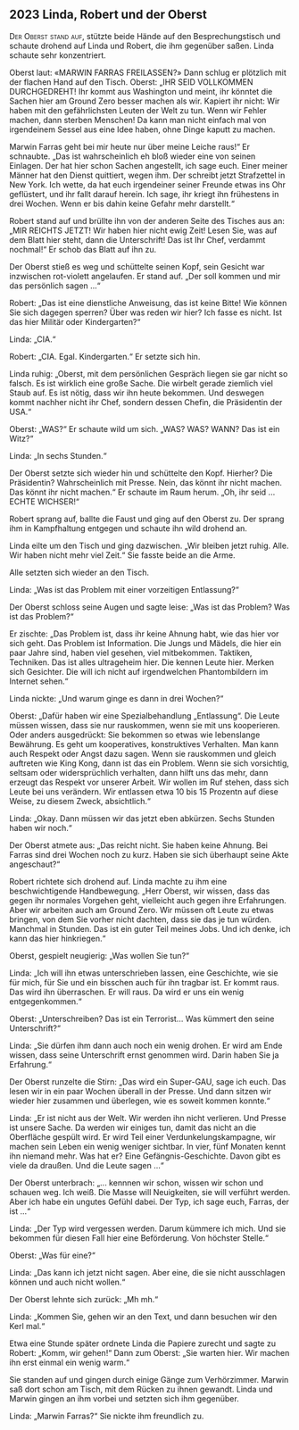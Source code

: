 ## **2023** Linda, Robert und der Oberst

<span style="font-variant:small-caps;">Der Oberst stand auf,</span> stützte beide Hände auf den Besprechungstisch und schaute drohend auf Linda und Robert, die ihm gegenüber saßen. Linda schaute sehr konzentriert.

Oberst laut: «MARWIN FARRAS FREILASSEN?»
Dann schlug er plötzlich mit der flachen Hand auf den Tisch.
Oberst: „IHR SEID VOLLKOMMEN DURCHGEDREHT!
Ihr kommt aus Washington und meint, ihr könntet die Sachen hier am Ground Zero besser machen als wir.
Kapiert ihr nicht: Wir haben mit den gefährlichsten Leuten der Welt zu tun.
Wenn wir Fehler machen, dann sterben Menschen!
Da kann man nicht einfach mal von irgendeinem Sessel aus eine Idee haben, ohne Dinge kaputt zu machen.

Marwin Farras geht bei mir heute nur über meine Leiche raus!“
Er schnaubte.
„Das ist wahrscheinlich eh bloß wieder eine von seinen Einlagen.
Der hat hier schon Sachen angestellt, ich sage euch.
Einer meiner Männer hat den Dienst quittiert, wegen ihm.
Der schreibt jetzt Strafzettel in New York.
Ich wette, da hat euch irgendeiner seiner Freunde etwas ins Ohr geflüstert, und ihr fallt darauf herein.
Ich sage, ihr kriegt ihn frühestens in drei Wochen.
Wenn er bis dahin keine Gefahr mehr darstellt.“

Robert stand auf und brüllte ihn von der anderen Seite des Tisches aus an: „MIR REICHTS JETZT!
Wir haben hier nicht ewig Zeit!
Lesen Sie, was auf dem Blatt hier steht, dann die Unterschrift!
Das ist Ihr Chef, verdammt nochmal!“ Er schob das Blatt auf ihn zu.

Der Oberst stieß es weg und schüttelte seinen Kopf, sein Gesicht war inzwischen rot-violett angelaufen.
Er stand auf.
„Der soll kommen und mir das persönlich sagen ...“

Robert: „Das ist eine dienstliche Anweisung, das ist keine Bitte!
Wie können Sie sich dagegen sperren?
Über was reden wir hier?
Ich fasse es nicht.
Ist das hier Militär oder Kindergarten?“

Linda: „CIA.“

Robert: „CIA.
Egal.
Kindergarten.“ Er setzte sich hin.

Linda ruhig: „Oberst, mit dem persönlichen Gespräch liegen sie gar nicht so falsch.
Es ist wirklich eine große Sache.
Die wirbelt gerade ziemlich viel Staub auf.
Es ist nötig, dass wir ihn heute bekommen.
Und deswegen kommt nachher nicht ihr Chef, sondern dessen Chefin, die Präsidentin der USA.“

Oberst: „WAS?“ Er schaute wild um sich.
„WAS?
WAS?
WANN?
Das ist ein Witz?“

Linda: „In sechs Stunden.“

Der Oberst setzte sich wieder hin und schüttelte den Kopf.
Hierher?
Die Präsidentin?
Wahrscheinlich mit Presse.
Nein, das könnt ihr nicht machen.
Das könnt ihr nicht machen.“
Er schaute im Raum herum.
„Oh, ihr seid ... ECHTE WICHSER!“

Robert sprang auf, ballte die Faust und ging auf den Oberst zu.
Der sprang ihm in Kampfhaltung entgegen und schaute ihn wild drohend an.

Linda eilte um den Tisch und ging dazwischen.
„Wir bleiben jetzt ruhig.
Alle.
Wir haben nicht mehr viel Zeit.“
Sie fasste beide an die Arme.

Alle setzten sich wieder an den Tisch.

Linda: „Was ist das Problem mit einer vorzeitigen Entlassung?“

Der Oberst schloss seine Augen und sagte leise: „Was ist das Problem?
Was ist das Problem?“

Er zischte: „Das Problem ist, dass ihr keine Ahnung habt, wie das hier vor sich geht.
Das Problem ist Information.
Die Jungs und Mädels, die hier ein paar Jahre sind, haben viel gesehen, viel mitbekommen.
Taktiken, Techniken.
Das ist alles ultrageheim hier.
Die kennen Leute hier.
Merken sich Gesichter.
Die will ich nicht auf irgendwelchen Phantombildern im Internet sehen.“

Linda nickte: „Und warum ginge es dann in drei Wochen?“

Oberst: „Dafür haben wir eine Spezialbehandlung „Entlassung“.
Die Leute müssen wissen, dass sie nur rauskommen, wenn sie mit uns kooperieren.
Oder anders ausgedrückt: Sie bekommen so etwas wie lebenslange Bewährung.
Es geht um kooperatives, konstruktives Verhalten.
Man kann auch Respekt oder Angst dazu sagen.
Wenn sie rauskommen und gleich auftreten wie King Kong, dann ist das ein Problem.
Wenn sie sich vorsichtig, seltsam oder widersprüchlich verhalten, dann hilft uns das mehr, dann erzeugt das Respekt vor unserer Arbeit.
Wir wollen im Ruf stehen, dass sich Leute bei uns verändern.
Wir entlassen etwa 10 bis 15 Prozentn auf diese Weise, zu diesem Zweck, absichtlich.“

Linda: „Okay.
Dann müssen wir das jetzt eben abkürzen.
Sechs Stunden haben wir noch.“

Der Oberst atmete aus: „Das reicht nicht.
Sie haben keine Ahnung.
Bei Farras sind drei Wochen noch zu kurz.
Haben sie sich überhaupt seine Akte angeschaut?“

Robert richtete sich drohend auf.
Linda machte zu ihm eine beschwichtigende Handbewegung.
„Herr Oberst, wir wissen, dass das gegen ihr normales Vorgehen geht, vielleicht auch gegen ihre Erfahrungen.
Aber wir arbeiten auch am Ground Zero.
Wir müssen oft Leute zu etwas bringen, von dem Sie vorher nicht dachten, dass sie das je tun würden.
Manchmal in Stunden.
Das ist ein guter Teil meines Jobs.
Und ich denke, ich kann das hier hinkriegen.“

Oberst, gespielt neugierig: „Was wollen Sie tun?“

Linda: „Ich will ihn etwas unterschrieben lassen, eine Geschichte, wie sie für mich, für Sie und ein bisschen auch für ihn tragbar ist.
Er kommt raus.
Das wird ihn überraschen.
Er will raus.
Da wird er uns ein wenig entgegenkommen.“

Oberst: „Unterschreiben?
Das ist ein Terrorist...
Was kümmert den seine Unterschrift?“

Linda: „Sie dürfen ihm dann auch noch ein wenig drohen.
Er wird am Ende wissen, dass seine Unterschrift ernst genommen wird.
Darin haben Sie ja Erfahrung.“

Der Oberst runzelte die Stirn: „Das wird ein Super-GAU, sage ich euch.
Das lesen wir in ein paar Wochen überall in der Presse.
Und dann sitzen wir wieder hier zusammen und überlegen, wie es soweit kommen konnte.“

Linda: „Er ist nicht aus der Welt.
Wir werden ihn nicht verlieren.
Und Presse ist unsere Sache.
Da werden wir einiges tun, damit das nicht an die Oberfläche gespült wird.
Er wird Teil einer Verdunkelungskampagne, wir machen sein Leben ein wenig weniger sichtbar.
In vier, fünf Monaten kennt ihn niemand mehr.
Was hat er?
Eine Gefängnis-Geschichte.
Davon gibt es viele da draußen.
Und die Leute sagen ...“

Der Oberst unterbrach: „... kennnen wir schon, wissen wir schon und schauen weg.
Ich weiß.
Die Masse will Neuigkeiten, sie will verführt werden.
Aber ich habe ein ungutes Gefühl dabei.
Der Typ, ich sage euch, Farras, der ist ...“

Linda: „Der Typ wird vergessen werden.
Darum kümmere ich mich.
Und sie bekommen für diesen Fall hier eine Beförderung.
Von höchster Stelle.“

Oberst: „Was für eine?“

Linda: „Das kann ich jetzt nicht sagen. Aber eine, die sie nicht ausschlagen können und auch nicht wollen.“

Der Oberst lehnte sich zurück: „Mh mh.“

Linda: „Kommen Sie, gehen wir an den Text, und dann besuchen wir den Kerl mal.“



Etwa eine Stunde später ordnete Linda die Papiere zurecht und sagte zu Robert: „Komm, wir gehen!“
Dann zum Oberst: „Sie warten hier.
Wir machen ihn erst einmal ein wenig warm.“

Sie standen auf und gingen durch einige Gänge zum Verhörzimmer.
Marwin saß dort schon am Tisch, mit dem Rücken zu ihnen gewandt.
Linda und Marwin gingen an ihm vorbei und setzten sich ihm gegenüber.

Linda: „Marwin Farras?“ Sie nickte ihm freundlich zu.
